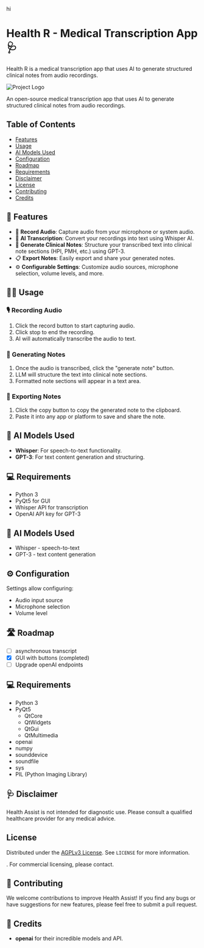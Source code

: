 hi
# Health R - Medical Transcription App 🩺

Health R is a medical transcription app that uses AI to generate structured clinical notes from audio recordings.

![Project Logo](link_to_logo_image)

An open-source medical transcription app that uses AI to generate structured clinical notes from audio recordings.

## Table of Contents
- [Features](#features)
- [Usage](#usage)
- [AI Models Used](#ai-models-used)
- [Configuration](#configuration)
- [Roadmap](#roadmap)
- [Requirements](#requirements)
- [Disclaimer](#disclaimer)
- [License](#license)
- [Contributing](#contributing)
- [Credits](#credits)


## 💊 Features
- 🎤 **Record Audio**: Capture audio from your microphone or system audio.
- 🤖 **AI Transcription**: Convert your recordings into text using Whisper AI.
- 📄 **Generate Clinical Notes**: Structure your transcribed text into clinical note sections (HPI, PMH, etc.) using GPT-3.
- 📋 **Export Notes**: Easily export and share your generated notes.
- ⚙️ **Configurable Settings**: Customize audio sources, microphone selection, volume levels, and more.

## 👩‍⚕️ Usage
### 🎙 Recording Audio
1. Click the record button to start capturing audio.
2. Click stop to end the recording.
3. AI will automatically transcribe the audio to text.

### 📝 Generating Notes
1. Once the audio is transcribed, click the "generate note" button.
2. LLM will structure the text into clinical note sections.
3. Formatted note sections will appear in a text area.

### 📎 Exporting Notes
1. Click the copy button to copy the generated note to the clipboard.
2. Paste it into any app or platform to save and share the note.

## 🤖 AI Models Used
- **Whisper**: For speech-to-text functionality.
- **GPT-3**: For text content generation and structuring.

## 💻 Requirements
- Python 3
- PyQt5 for GUI
- Whisper API for transcription
- OpenAI API key for GPT-3


## 🤖 AI Models Used
- Whisper - speech-to-text
- GPT-3 - text content generation

## ⚙️ Configuration

Settings allow configuring:
- Audio input source
- Microphone selection
- Volume level

## 🛣️ Roadmap

- [ ] asynchronous transcript 
- [x] GUI with buttons (completed)
- [ ] Upgrade openAI endpoints 

## 💻 Requirements
- Python 3
- PyQt5
  - QtCore
  - QtWidgets
  - QtGui
  - QtMultimedia
- openai
- numpy
- sounddevice
- soundfile
- sys
- PIL (Python Imaging Library)

## 🩺 Disclaimer
Health Assist is not intended for diagnostic use. Please consult a qualified healthcare provider for any medical advice.

<!-- LICENSE -->

## License

Distributed under the [AGPLv3 License](https://www.gnu.org/licenses/agpl-3.0.en.html). See `LICENSE` for more information.

. For commercial licensing, please contact.


## 🙌 Contributing

We welcome contributions to improve Health Assist! If you find any bugs or have suggestions for new features, please feel free to submit a pull request.

## 🌟 Credits
- **openai** for their incredible models and API.




